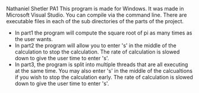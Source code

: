 Nathaniel Shetler
PA1
This program is made for Windows. It was made in Microsoft Visual Studio. You can compile via the command line. 
There are executable files in each of the sub directories of the parts of the project.

- In part1 the program will compute the square root of pi as many times as the user wants.
- In part2 the program will allow you to enter 's' in the middle of the calculation to 
stop the calculation. The rate of calculation is slowed down to give the user time to enter 's'.
- In part3, the program is split into multiple threads that are all executing at the same time. 
You may also enter 's' in the middle of the calcualtions if you wish to stop the calculation early.
The rate of calculation is slowed down to give the user time to enter 's'.



